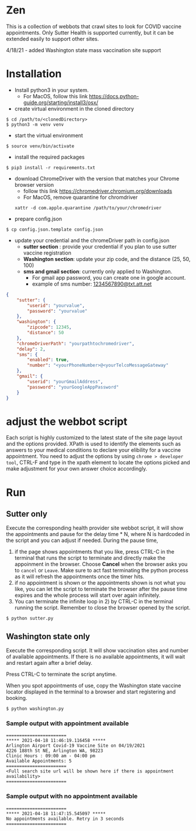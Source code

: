 # Zen
This is a collection of webbots that crawl sites to look for COVID vaccine appointments.
Only Sutter Health is supported currently, but it can be extended easily to support other sites.

4/18/21 - added Washington state mass vaccination site support

# Installation
* Install python3 in your system.  
  * For MacOS, follow this link https://docs.python-guide.org/starting/install3/osx/
* create virtual environment in the cloned directory 
```
$ cd /path/to/<clonedDirectory>
$ python3 -m venv venv
```
* start the virtual environment
```
$ source venv/bin/activate
```
* install the required packages
```
$ pip3 install -r requirements.txt
```
* download ChromeDriver with the version that matches your Chrome browser version
  * follow this link https://chromedriver.chromium.org/downloads
  * For MacOS, remove quarantine for chromdriver
  ```
  xattr -d com.apple.quarantine /path/to/your/chromedriver
  ```
* prepare config.json
```
$ cp config.json.template config.json
```
* update your credential and the chromeDriver path in config.json
  * **sutter section** : provide your credential if you plan to use sutter vaccine registration
  * **Washington section**: update your zip code, and the distance (25, 50, 100)
  * **sms and gmail section**: currently only applied to Washington.  
    * For gmail app password, you can create one in google account.  
    * example of sms number: 1234567890@txt.att.net
```json
{
    "sutter": {
        "userid": "yourvalue",
        "password": "yourvalue"
    },
    "washington": {
        "zipcode": 12345,
        "distance": 50
    },
    "chromeDriverPath": "yourpathtochromedriver",
    "delay": 2,
    "sms": {
        "enabled": true,
        "number": "<yourPhoneNumber>@<yourTelcoMessageGateway"
    },
    "gmail": {
        "userid": "yourGmailAddress",
        "password": "yourGoogleAppPassword"
    }
}

```
# adjust the webbot script
Each script is highly customized to the latest state of the site page layout and the options provided.  XPath is used to identify the elements such as answers to your medical conditions to declare your elibility for a vaccine appointment.  You need to adjust the options by using `chrome > developer tool`, CTRL-F and type in the xpath element to locate the options picked and make adjustment for your own answer choice accordingly.  

# Run
## Sutter only
Execute the corresponding health provider site webbot script, it will show the appointments and pause for the delay time * N, where N is hardcoded in the script and you can adjust if needed.   During the pause time, 
1. if the page shows appointments that you like, press CTRL-C in the terminal that runs the script to terminate and directly make the appoinment in the browser.  Choose **Cancel** when the browser asks you to `cancel` or `Leave`.   Make sure to act fast terminating the python process as it will refresh the appointments once the timer hits.
2. if no appointment is shown or the appointments shown is not what you like, you can let the script to terminate the browser after the pause time expires and the whole process will start over again  infinitely.
3. You can terminate the infinite loop in 2) by CTRL-C in the terminal running the script.  Remember to close the browser opened by the script. 
```
$ python sutter.py
```
## Washington state only
Execute the corresponding script.  It will show vaccination sites and number of available appointments.  If there is no available appointments, it will wait and restart again after a brief delay.

Press CTRL-C to terminate the script anytime.

When you spot appointments of use, copy the Washington state vaccine locator displayed in the terminal to a browser and start registering and booking.


```
$ python washington.py
```
### Sample output with appointment available
```
=======================
***** 2021-04-18 11:46:19.116458 *****
Arlington Airport Covid-19 Vaccine Site on 04/19/2021
4226 188th St NE, Arlington WA, 98223
Clinic Hours : 09:00 am - 04:00 pm
Available Appointments: 5
=======================
<Full search site url will be shown here if there is appointment availability>
=======================
```

### Sample output with no appointment available
```
=======================
***** 2021-04-18 11:47:15.545097 *****
No appointments available. Retry in 3 seconds
=======================
```